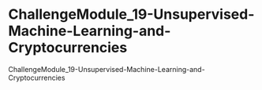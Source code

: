 # ChallengeModule_19-Unsupervised-Machine-Learning-and-Cryptocurrencies
ChallengeModule_19-Unsupervised-Machine-Learning-and-Cryptocurrencies
